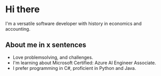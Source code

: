# Hi there 
I'm a versatile software developer with history in economics and accounting. 

## About me in x sentences
- Love problemsolving, and challenges.
- I'm learning about Microsoft Certified: Azure AI Engineer Associate.
- I prefer programming in C#, proficient in Python and Java.


## 



<!--
**olaviken/olaviken** is a ✨ _special_ ✨ repository because its `README.md` (this file) appears on your GitHub profile.

Here are some ideas to get you started:

- 🔭 I’m currently working on ...
- 🌱 I’m currently learning ...
- 👯 I’m looking to collaborate on ...
- 🤔 I’m looking for help with ...
- 💬 Ask me about ...
- 📫 How to reach me: ...
- 😄 Pronouns: ...
- ⚡ Fun fact: ...
-->
